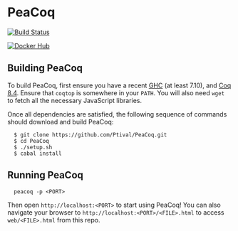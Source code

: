 PeaCoq
======

[![Build Status](https://travis-ci.org/Ptival/PeaCoq.svg)](https://travis-ci.org/Ptival/PeaCoq)

[![Docker Hub](http://goto.ucsd.edu/~vrobert/docker.png)](https://hub.docker.com/r/ptival/peacoq/)

Building PeaCoq
---------------

To build PeaCoq, first ensure you have a recent
[GHC](https://www.haskell.org/downloads) (at least 7.10), and
[Coq 8.4](https://coq.inria.fr/download).
Ensure that `coqtop` is somewhere in your `PATH`.
You will also need `wget` to fetch
all the necessary JavaScript libraries.

Once all dependencies are satisfied,
the following sequence of commands should
download and build PeaCoq:
```
  $ git clone https://github.com/Ptival/PeaCoq.git
  $ cd PeaCoq
  $ ./setup.sh
  $ cabal install
```

Running PeaCoq
--------------

```
  peacoq -p <PORT>
```

Then open `http://localhost:<PORT>` to start using PeaCoq!
You can also navigate your browser to
`http://localhost:<PORT>/<FILE>.html`
to access `web/<FILE>.html` from this repo.
